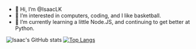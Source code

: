 - 👋 Hi, I’m @IsaacLK
- 👀 I’m interested in computers, coding, and I like basketball.
- 🌱 I’m currently learning a little Node.JS, and continuing to get better at Python.

![Isaac's GitHub stats](https://github-readme-stats.vercel.app/api?username=isaaclk&theme=radical&show_icons=true)
[![Top Langs](https://github-readme-stats.vercel.app/api/top-langs/?username=isaaclk&langs_count=8)](https://github.com/anuraghazra/github-readme-stats)
<!---
IsaacLK/IsaacLK is a ✨ special ✨ repository because its `README.md` (this file) appears on your GitHub profile.
You can click the Preview link to take a look at your changes.
--->
